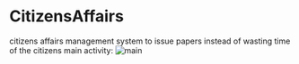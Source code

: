 # CitizensAffairs
citizens affairs management system to issue papers instead of wasting time of the citizens
main activity:
![main](https://user-images.githubusercontent.com/102697997/160948082-f36cef13-a5cb-4139-81db-2c0af51d817a.jpeg)
